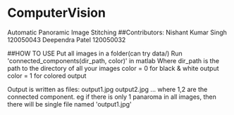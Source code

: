 # ComputerVision
Automatic Panoramic Image Stitching
##Contributors:
Nishant Kumar Singh 120050043
Deependra Patel 120050032

##HOW TO USE
Put all images in a folder(can try data/)
Run 
'connected_components(dir_path, color)' in matlab
Where dir_path is the path to the directory of all your images
color = 0 for black & white output
color = 1 for colored output

Output is written as files:
output1.jpg
output2.jpg
...
where 1,2 are the connected component. eg if there is only 1 panaroma in all images, then there will be single file named 'output1.jpg'
